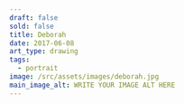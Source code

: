 ```yaml
---
draft: false
sold: false
title: Deborah
date: 2017-06-08
art_type: drawing
tags:
  - portrait
image: /src/assets/images/deborah.jpg
main_image_alt: WRITE YOUR IMAGE ALT HERE
---
```

